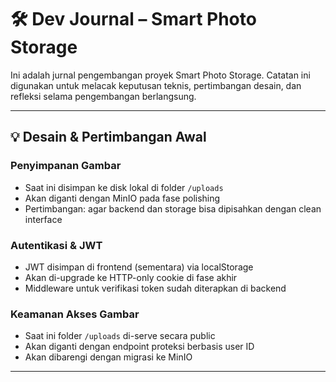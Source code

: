 # 🛠️ Dev Journal – Smart Photo Storage

Ini adalah jurnal pengembangan proyek Smart Photo Storage. Catatan ini digunakan untuk melacak keputusan teknis, pertimbangan desain, dan refleksi selama pengembangan berlangsung.

---

## 💡 Desain & Pertimbangan Awal

### Penyimpanan Gambar
- Saat ini disimpan ke disk lokal di folder `/uploads`
- Akan diganti dengan MinIO pada fase polishing
- Pertimbangan: agar backend dan storage bisa dipisahkan dengan clean interface

### Autentikasi & JWT
- JWT disimpan di frontend (sementara) via localStorage
- Akan di-upgrade ke HTTP-only cookie di fase akhir
- Middleware untuk verifikasi token sudah diterapkan di backend

### Keamanan Akses Gambar
- Saat ini folder `/uploads` di-serve secara public
- Akan diganti dengan endpoint proteksi berbasis user ID
- Akan dibarengi dengan migrasi ke MinIO

---